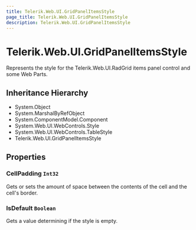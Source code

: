 ```yaml
---
title: Telerik.Web.UI.GridPanelItemsStyle
page_title: Telerik.Web.UI.GridPanelItemsStyle
description: Telerik.Web.UI.GridPanelItemsStyle
---
```


# Telerik.Web.UI.GridPanelItemsStyle

Represents the style for the Telerik.Web.UI.RadGrid items panel
            control and some Web Parts.

## Inheritance Hierarchy

* System.Object
* System.MarshalByRefObject
* System.ComponentModel.Component
* System.Web.UI.WebControls.Style
* System.Web.UI.WebControls.TableStyle
* Telerik.Web.UI.GridPanelItemsStyle

## Properties

###  CellPadding `Int32`

Gets or sets the amount of space between the contents of the cell and
            the cell's border.

###  IsDefault `Boolean`

Gets a value determining if the style is empty.

